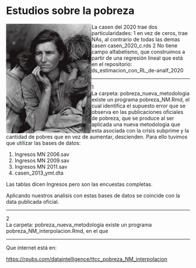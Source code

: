 
# Estudios sobre la pobreza



<a href="url"><img src="madre_migrante.jpg" align="left" height="300" ></a>

La casen del 2020 trae dos particularidades:
1 en vez de ceros, trae NAs, al contrario de todas las demas casen casen_2020_c.rds
2 No tiene campo alfabetismo, que construimos a partir de una regresión lineal que está en el repositorio:
ds_estimacion_con_RL_de-analf_2020

***
1\
La carpeta: pobreza_nueva_metodologia existe un programa pobreza_NM.Rmd, el cual
identifica el supuesto error que se observa en las publicaciones oficiales de pobreza,
que se produce al ser aplicada una nueva metodologia que esta asociada con la crisis subprime y la cantidad de pobres que en vez de aumentar, descienden.
Para ello tuvimos que utilizar las bases de datos:

1. Ingresos MN 2006.sav
2. Ingresos MN 2009.sav
3. Ingresos MN 2011.sav
4. casen_2013_ymt.dta

Las tablas dicen Ingresos pero son las encuestas completas.

Aplicando nuestros analisis con estas bases de datos se coincide con la data publicada oficial.
***
2\
La carpeta: pobreza_nueva_metodologia existe un programa pobreza_NM_interpolacion.Rmd, en el que


***
Que internet está en:

https://rpubs.com/dataintelligence/ttcc_pobreza_NM_interpolacion
